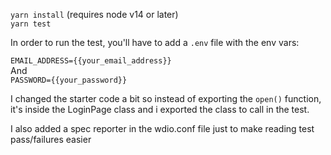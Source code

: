 `yarn install` (requires node v14 or later)  
`yarn test`

In order to run the test, you'll have to add a `.env` file with the env vars:

`EMAIL_ADDRESS={{your_email_address}}`
<br>
And
</br>
`PASSWORD={{your_password}}`

I changed the starter code a bit so instead of exporting the `open()` function, it's inside the LoginPage class and i exported the class to call in the test.

I also added a spec reporter in the wdio.conf file just to make reading test pass/failures easier